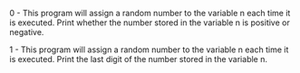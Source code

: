 0 - This program will assign a random number to the variable n each time it is executed. Print whether the number stored in the variable n is positive or negative.

1 - This program will assign a random number to the variable n each time it is executed. Print the last digit of the number stored in the variable n.

